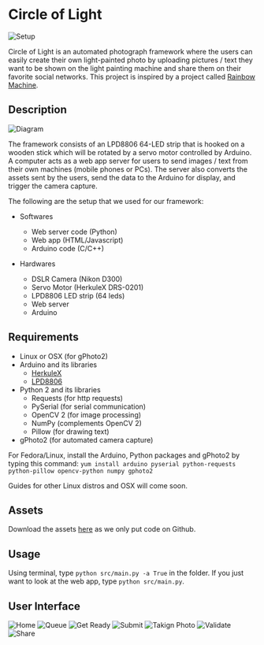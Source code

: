 Circle of Light
===============

![Setup](http://i.imgur.com/kNpy1ck.jpg "Yes, that's a Pokeball")

Circle of Light is an automated photograph framework where the users can easily
create their own light-painted photo by uploading pictures / text they want to be
shown on the light painting machine and share them on their favorite social
networks. This project is inspired by a project called
[Rainbow Machine](https://github.com/boxysean/RainbowMachine).

Description
---------------------

![Diagram](http://i.imgur.com/nvaVnxD.jpg)

The framework consists of an LPD8806 64-LED strip that is hooked on a wooden stick
which will be rotated by a servo motor controlled by Arduino. A computer acts as a
web app server for users to send images / text from their own machines (mobile phones
or PCs). The server also converts the assets sent by the users, send the data to the
Arduino for display, and trigger the camera capture.

The following are the setup that we used for our framework:
* Softwares
	* Web server code (Python)
	* Web app (HTML/Javascript)
	* Arduino code (C/C++)

* Hardwares
	* DSLR Camera (Nikon D300)
	* Servo Motor (HerkuleX DRS-0201)
	* LPD8806 LED strip (64 leds)
	* Web server
	* Arduino

Requirements
-----------
* Linux or OSX (for gPhoto2)
* Arduino and its libraries
	* [HerkuleX](http://www.sgbotic.com/products/datasheets/robotics/HerkuleX.zip)
	* [LPD8806](https://github.com/adafruit/LPD8806)
* Python 2 and its libraries
	* Requests (for http requests)
	* PySerial (for serial communication)
	* OpenCV 2 (for image processing)
	* NumPy (complements OpenCV 2)
	* Pillow (for drawing text)
* gPhoto2 (for automated camera capture)

For Fedora/Linux, install the Arduino, Python packages and gPhoto2 by typing this command:
`yum install arduino pyserial python-requests python-pillow opencv-python numpy gphoto2`

Guides for other Linux distros and OSX will come soon.

Assets
--------
Download the assets [here](https://app.box.com/s/7k4tqvcerlbui6o0fknn) as we only put code on Github.

Usage
-----
Using terminal, type `python src/main.py -a True` in the folder. If you just want to look
at the web app, type `python src/main.py`.

User Interface
--------------
![Home](http://i.imgur.com/X4VsGcs.jpg)
![Queue](http://i.imgur.com/LRPwkqc.jpg)
![Get Ready](http://i.imgur.com/vsf1IZe.jpg)
![Submit](http://i.imgur.com/VOArTfr.jpg)
![Takign Photo](http://i.imgur.com/B5Y7yoA.jpg)
![Validate](http://i.imgur.com/0hGJbVG.jpg)
![Share](http://i.imgur.com/xd6yIUi.jpg)
